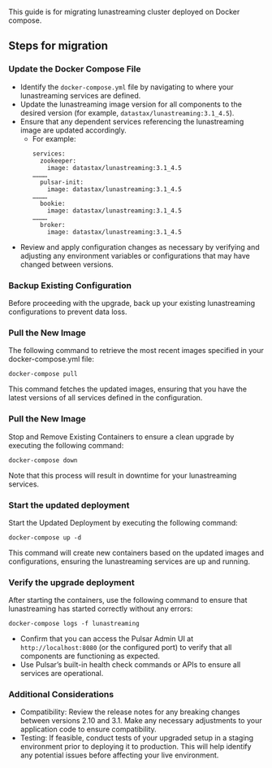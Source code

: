 <!--

    Licensed to the Apache Software Foundation (ASF) under one
    or more contributor license agreements.  See the NOTICE file
    distributed with this work for additional information
    regarding copyright ownership.  The ASF licenses this file
    to you under the Apache License, Version 2.0 (the
    "License"); you may not use this file except in compliance
    with the License.  You may obtain a copy of the License at

      http://www.apache.org/licenses/LICENSE-2.0

    Unless required by applicable law or agreed to in writing,
    software distributed under the License is distributed on an
    "AS IS" BASIS, WITHOUT WARRANTIES OR CONDITIONS OF ANY
    KIND, either express or implied.  See the License for the
    specific language governing permissions and limitations
    under the License.

-->

This guide is for migrating lunastreaming cluster deployed on Docker compose.

## Steps for migration

### Update the Docker Compose File

- Identify the `docker-compose.yml` file by navigating to where your lunastreaming services are defined.
- Update the lunastreaming image version for all components to the desired version (for example, `datastax/lunastreaming:3.1_4.5`). 
- Ensure that any dependent services referencing the lunastreaming image are updated accordingly. 
  - For example:
      ```
      services:
        zookeeper:
          image: datastax/lunastreaming:3.1_4.5
      …………
        pulsar-init:
          image: datastax/lunastreaming:3.1_4.5
      …………
        bookie:
          image: datastax/lunastreaming:3.1_4.5
      …………
        broker:
          image: datastax/lunastreaming:3.1_4.5
    ```
- Review and apply configuration changes as necessary by verifying and adjusting any environment variables or configurations that may have changed between versions.

### Backup Existing Configuration

Before proceeding with the upgrade, back up your existing lunastreaming configurations to prevent data loss.

### Pull the New Image

The following command to retrieve the most recent images specified in your docker-compose.yml file:
```
docker-compose pull
```
This command fetches the updated images, ensuring that you have the latest versions of all services defined in the configuration.

### Pull the New Image

Stop and Remove Existing Containers to ensure a clean upgrade by executing the following command:
```
docker-compose down
```
Note that this process will result in downtime for your lunastreaming services.

### Start the updated deployment

Start the Updated Deployment by executing the following command:
```
docker-compose up -d
```
This command will create new containers based on the updated images and configurations, ensuring the lunastreaming services are up and running.

### Verify the upgrade deployment
After starting the containers, use the following command to ensure that lunastreaming has started correctly without any errors:
```
docker-compose logs -f lunastreaming
```
- Confirm that you can access the Pulsar Admin UI at `http://localhost:8080` (or the configured port) to verify that all components are functioning as expected.
- Use Pulsar’s built-in health check commands or APIs to ensure all services are operational.

### Additional Considerations

- Compatibility: Review the release notes for any breaking changes between versions 2.10 and 3.1. Make any necessary adjustments to your application code to ensure compatibility.
- Testing: If feasible, conduct tests of your upgraded setup in a staging environment prior to deploying it to production. This will help identify any potential issues before affecting your live environment.
